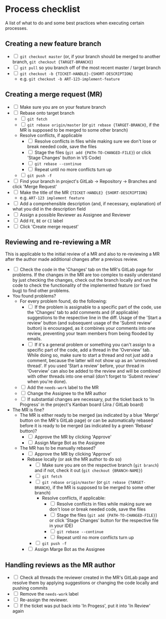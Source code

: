# Process checklist

A list of what to do and some best practices when executing certain processes.

## Creating a new feature branch
- <input class="task-list-item-checkbox" type="checkbox"> `git checkout master` (or, if your branch should be merged to another branch, `git checkout {TARGET-BRANCH}`)
- <input class="task-list-item-checkbox" type="checkbox"> `git pull` so you branch off of the most recent master / target branch
- <input class="task-list-item-checkbox" type="checkbox"> `git checkout -b {TICKET-HANDLE}-{SHORT-DESCRIPTION}`
  - e.g. `git checkout -b ART-123-implement-feature`

## Creating a merge request (MR)
- <input class="task-list-item-checkbox" type="checkbox"> Make sure you are on your feature branch
- <input class="task-list-item-checkbox" type="checkbox"> Rebase onto target branch
  - <input class="task-list-item-checkbox" type="checkbox"> `git fetch`
  - <input class="task-list-item-checkbox" type="checkbox"> `git rebase origin/master` (or `git rebase {TARGET-BRANCH}`, if the MR is supposed to be merged to some other branch)
  - Resolve conflicts, if applicable
    - <input class="task-list-item-checkbox" type="checkbox"> Resolve conflicts in files while making sure we don't lose or break needed code, save the files
    - <input class="task-list-item-checkbox" type="checkbox"> Stage the files (`git add {PATH-TO-CHANGED-FILE}`) or click 'Stage Changes' button in VS Code)
    - <input class="task-list-item-checkbox" type="checkbox"> `git rebase --continue`
    - <input class="task-list-item-checkbox" type="checkbox"> Repeat until no more conflicts turn up
  - <input class="task-list-item-checkbox" type="checkbox"> `git push -f`
- <input class="task-list-item-checkbox" type="checkbox"> Find your branch in project's GitLab → Repository → Branches and click 'Merge Request'
- <input class="task-list-item-checkbox" type="checkbox"> Make the title of the MR `{TICKET-HANDLE} {SHORT-DESCRIPTION}`
  - e.g. `ART-123 implement feature`
- <input class="task-list-item-checkbox" type="checkbox"> Add a comprehensible description (and, if necessary, explanation) of what you did in the description field
- <input class="task-list-item-checkbox" type="checkbox"> Assign a possible Reviewer as Assignee and Reviewer
- <input class="task-list-item-checkbox" type="checkbox"> Add `FE`, `BE` or `CI` label
- <input class="task-list-item-checkbox" type="checkbox"> Click 'Create merge request'

## Reviewing and re-reviewing a MR
This is applicable to the initial review of a MR and also to re-reviewing a MR after the author made additional changes after a previous review.
- <input class="task-list-item-checkbox" type="checkbox"> Check the code in the 'Changes' tab on the MR's GitLab page for problems. If the changes in the MR are too complex to easily understand by just checking the changes, check out the branch locally and run the code to check the functionality of the implemented feature (or fixed bug) to find other problems.
- You found problems?
  - For every problem found, do the following:
    - <input class="task-list-item-checkbox" type="checkbox"> If the problem is assignable to a specific part of the code, use the 'Changes' tab to add comments and (if applicable) suggestions to the respective line in the diff. Usage of the 'Start a review' button (and subsequent usage of the 'Submit review' button) is encouraged, as it combines your comments into one review, preventing your team members from being flooded by emails.
    - <input class="task-list-item-checkbox" type="checkbox"> If it's a general problem or something you can't assign to a specific part of the code, add a thread in the 'Overview' tab. While doing so, make sure to start a thread and not just add a comment, because the latter will not show up as an 'unresolved thread'. If you used 'Start a review' before, your thread in 'Overview' can also be added to the review and will be combined with other threads into one email (don't forget to 'Submit review' when you're done).
  - <input class="task-list-item-checkbox" type="checkbox"> Add the `needs-work` label to the MR
  - <input class="task-list-item-checkbox" type="checkbox"> Change the Assignee to the MR author
  - <input class="task-list-item-checkbox" type="checkbox"> If substantial changes are necessary, put the ticket back to 'In Progress' in the project's Kanban board (Jira / GitLab board)
- The MR is fine?
  - The MR is either ready to be merged (as indicated by a blue 'Merge' button on the MR's GitLab page) or can be automatically rebased before it is ready to be merged (as indicated by a green 'Rebase' button)?
    - <input class="task-list-item-checkbox" type="checkbox"> Approve the MR by clicking 'Approve'
    - <input class="task-list-item-checkbox" type="checkbox"> Assign Marge Bot as the Assignee
  - The MR has to be manually rebased?
    - <input class="task-list-item-checkbox" type="checkbox"> Approve the MR by clicking 'Approve'
    - Rebase locally (or ask the MR author to do so)
      - <input class="task-list-item-checkbox" type="checkbox"> Make sure you are on the respective branch (`git branch`) and if not, check it out (`git checkout {BRANCH-NAME}`)
      - <input class="task-list-item-checkbox" type="checkbox"> `git fetch`
      - <input class="task-list-item-checkbox" type="checkbox"> `git rebase origin/master` (or `git rebase {TARGET-BRANCH}`, if the MR is supposed to be merged to some other branch)
        - Resolve conflicts, if applicable:
          - <input class="task-list-item-checkbox" type="checkbox"> Resolve conflicts in files while making sure we don't lose or break needed code, save the files
          - <input class="task-list-item-checkbox" type="checkbox"> Stage the files (`git add {PATH-TO-CHANGED-FILE}`) or click 'Stage Changes' button for the respective file in your IDE)
          - <input class="task-list-item-checkbox" type="checkbox"> `git rebase --continue`
          - <input class="task-list-item-checkbox" type="checkbox"> Repeat until no more conflicts turn up
      - <input class="task-list-item-checkbox" type="checkbox"> `git push -f`
    - <input class="task-list-item-checkbox" type="checkbox"> Assign Marge Bot as the Assignee

## Handling reviews as the MR author
- <input class="task-list-item-checkbox" type="checkbox"> Check all threads the reviewer created in the MR's GitLab page and resolve them by applying suggestions or changing the code locally and pushing commits
- <input class="task-list-item-checkbox" type="checkbox"> Remove the `needs-work` label
- <input class="task-list-item-checkbox" type="checkbox"> Re-assign the reviewer.
- <input class="task-list-item-checkbox" type="checkbox"> If the ticket was put back into 'In Progess', put it into 'In Review' again

